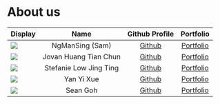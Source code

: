 # About us

Display | Name | Github Profile | Portfolio 
--------|:----:|:--------------:|:---------:
![](https://via.placeholder.com/100.png?text=Photo) | NgManSing (Sam) | [Github](https://github.com/NgManSing) | [Portfolio](team/ngmansing.md)
![](https://via.placeholder.com/100.png?text=Photo) | Jovan Huang Tian Chun | [Github](https://github.com/jovanhuang) | [Portfolio](team/jovanhuang.md)
![](https://via.placeholder.com/100.png?text=Photo) | Stefanie Low Jing Ting | [Github](https://github.com/s-t-e-f) | [Portfolio](team/s-t-e-f.md)
![](https://via.placeholder.com/100.png?text=Photo) | Yan Yi Xue | [Github](https://github.com/yyixue) | [Portfolio](team/johndoe.md)
![](https://via.placeholder.com/100.png?text=Photo) | Sean Goh | [Github](https://github.com/seangoats) | [Portfolio](team/seangoats.md)
